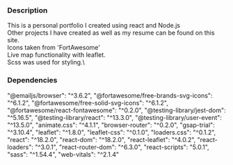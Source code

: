 ### Description

This is a personal portfolio I created using react and Node.js\
Other projects I have created as well as my resume can be found on this site.\
Icons taken from 'FortAwesome'\
Live map functionality with leaflet.\
Scss was used for styling.\

### Dependencies

"@emailjs/browser": "^3.6.2",
"@fortawesome/free-brands-svg-icons": "^6.1.2",
"@fortawesome/free-solid-svg-icons": "^6.1.2",
"@fortawesome/react-fontawesome": "^0.2.0",
"@testing-library/jest-dom": "^5.16.5",
"@testing-library/react": "^13.3.0",
"@testing-library/user-event": "^13.5.0",
"animate.css": "^4.1.1",
"browser-router": "^0.2.0",
"gsap-trial": "^3.10.4",
"leaflet": "^1.8.0",
"leaflet-css": "^0.1.0",
"loaders.css": "^0.1.2",
"react": "^18.2.0",
"react-dom": "^18.2.0",
"react-leaflet": "^4.0.2",
"react-loaders": "^3.0.1",
"react-router-dom": "^6.3.0",
"react-scripts": "5.0.1",
"sass": "^1.54.4",
"web-vitals": "^2.1.4"
